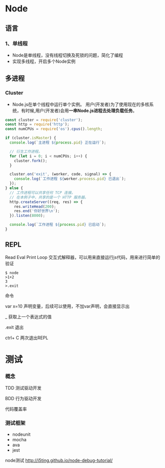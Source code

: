 # Node

## 语言

### 1、单线程

* Node是单线程，没有线程切换及死锁的问题，简化了编程
* 实现多线程，开启多个Node实例

## 多进程

###  Cluster

* Node.js在单个线程中运行单个实例。 用户(开发者)为了使用现在的多核系统，有时候,用户(开发者)会用**一串Node.js进程去处理负载任务**。

```js
const cluster = require('cluster');
const http = require('http');
const numCPUs = require('os').cpus().length;

if (cluster.isMaster) {
  console.log(`主进程 ${process.pid} 正在运行`);

  // 衍生工作进程。
  for (let i = 0; i < numCPUs; i++) {
    cluster.fork();
  }

  cluster.on('exit', (worker, code, signal) => {
    console.log(`工作进程 ${worker.process.pid} 已退出`);
  });
} else {
  // 工作进程可以共享任何 TCP 连接。
  // 在本例子中，共享的是一个 HTTP 服务器。
  http.createServer((req, res) => {
    res.writeHead(200);
    res.end('你好世界\n');
  }).listen(8000);

  console.log(`工作进程 ${process.pid} 已启动`);
}

```

## REPL

Read Eval Print Loop  交互式解释器，可以用来直接运行js代码，用来进行简单的验证

```shell
$ node
>1+2
3
>.exit 
```

命令

var x=10 声明变量，后续可以使用，不加var声明，会直接显示出

_  获取上一个表达式的值

.exit 退出

ctrl+ C 两次退出REPL

# 测试

### 概念

TDD  测试驱动开发

BDD  行为驱动开发

代码覆盖率

### 测试框架

- nodeunit
- mocha
- ava
- jest

node测试   http://i5ting.github.io/node-debug-tutorial/